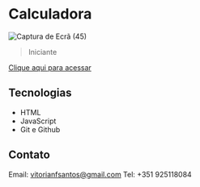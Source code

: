 # Calculadora

![Captura de Ecrã (45)](https://github.com/vitorianfonseca/calculadora/assets/113269524/db9c00fd-5368-4c84-bb7c-78d651e566d9)


> Iniciante


[Clique aqui para acessar](https://calculadora-git-master-v1fonseca911.vercel.app/)


## Tecnologias

- HTML
- JavaScript
- Git e Github

## Contato

Email: vitorianfsantos@gmail.com
Tel: +351 925118084
